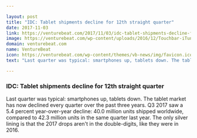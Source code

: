 ```yaml
---

layout: post
title: "IDC: Tablet shipments decline for 12th straight quarter"
date: 2017-11-03
link: https://venturebeat.com/2017/11/03/idc-tablet-shipments-decline-for-12th-straight-quarter/
image: https://venturebeat.com/wp-content/uploads/2016/12/Touchbar-iTunes-7631.jpg?fit=780%2C520&strip=all
domain: venturebeat.com
name: VentureBeat
icon: https://venturebeat.com/wp-content/themes/vb-news/img/favicon.ico
text: "Last quarter was typical: smartphones up, tablets down. The tablet market has now declined every quarter over the past three years. Q3 2017 saw a 5.4 percent year-over-year decline: 40.0 million units shipped worldwide, compared to 42.3 million units in the same quarter last year. The only silver lining is that the 2017 drops aren't in the double-digits, like they were in 2016."

---
```


### IDC: Tablet shipments decline for 12th straight quarter

Last quarter was typical: smartphones up, tablets down. The tablet market has now declined every quarter over the past three years. Q3 2017 saw a 5.4 percent year-over-year decline: 40.0 million units shipped worldwide, compared to 42.3 million units in the same quarter last year. The only silver lining is that the 2017 drops aren't in the double-digits, like they were in 2016.
